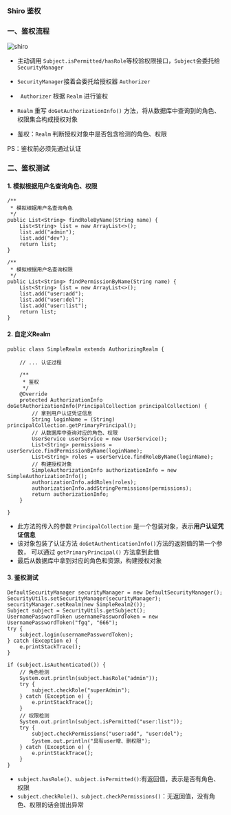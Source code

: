 ###  Shiro 鉴权
### 一、鉴权流程
![shiro](https://fgq233.github.io/imgs/java/shiro5.png)


* 主动调用 `Subject.isPermitted/hasRole`等校验权限接口，`Subject`会委托给`SecurityManager`

* `SecurityManager`接着会委托给授权器 `Authorizer`

* ` Authorizer` 根据 `Realm` 进行鉴权

* `Realm` 重写 `doGetAuthorizationInfo()` 方法，将从数据库中查询到的角色、权限集合构成授权对象

* 鉴权：`Realm` 判断授权对象中是否包含检测的角色、权限

PS：鉴权前必须先通过认证



### 二、鉴权测试
#### 1. 模拟根据用户名查询角色、权限
```
/**
 * 模拟根据用户名查询角色
 */
public List<String> findRoleByName(String name) {
    List<String> list = new ArrayList<>();
    list.add("admin");
    list.add("dev");
    return list;
}

/**
 * 模拟根据用户名查询权限
 */
public List<String> findPermissionByName(String name) {
    List<String> list = new ArrayList<>();
    list.add("user:add");
    list.add("user:del");
    list.add("user:list");
    return list;
}
```

#### 2. 自定义Realm
```
public class SimpleRealm extends AuthorizingRealm {

    // ... 认证过程

    /**
     * 鉴权
     */
    @Override
    protected AuthorizationInfo doGetAuthorizationInfo(PrincipalCollection principalCollection) {
        // 拿到用户认证凭证信息
        String loginName = (String) principalCollection.getPrimaryPrincipal();
        // 从数据库中查询对应的角色、权限
        UserService userService = new UserService();
        List<String> permissions = userService.findPermissionByName(loginName);
        List<String> roles = userService.findRoleByName(loginName);
        // 构建授权对象
        SimpleAuthorizationInfo authorizationInfo = new SimpleAuthorizationInfo();
        authorizationInfo.addRoles(roles);
        authorizationInfo.addStringPermissions(permissions);
        return authorizationInfo;
    }

}
```

* 此方法的传入的参数 `PrincipalCollection` 是一个包装对象，表示**用户认证凭证信息**
* 该对象包装了认证方法 `doGetAuthenticationInfo()`方法的返回值的第一个参数，
可以通过 `getPrimaryPrincipal()` 方法拿到此值
* 最后从数据库中拿到对应的角色和资源，构建授权对象




#### 3. 鉴权测试
```
DefaultSecurityManager securityManager = new DefaultSecurityManager();
SecurityUtils.setSecurityManager(securityManager);
securityManager.setRealm(new SimpleRealm2());
Subject subject = SecurityUtils.getSubject();
UsernamePasswordToken usernamePasswordToken = new UsernamePasswordToken("fgq", "666");
try {
    subject.login(usernamePasswordToken);
} catch (Exception e) {
    e.printStackTrace();
}

if (subject.isAuthenticated()) {
    // 角色检测
    System.out.println(subject.hasRole("admin"));
    try {
        subject.checkRole("superAdmin");
    } catch (Exception e) {
        e.printStackTrace();
    }
    // 权限检测
    System.out.println(subject.isPermitted("user:list"));
    try {
        subject.checkPermissions("user:add", "user:del");
        System.out.println("具有user增、删权限");
    } catch (Exception e) {
        e.printStackTrace();
    }
}
```


* `subject.hasRole()、subject.isPermitted()`:有返回值，表示是否有角色、权限
* `subject.checkRole()、subject.checkPermissions()`：无返回值，没有角色、权限的话会抛出异常


 